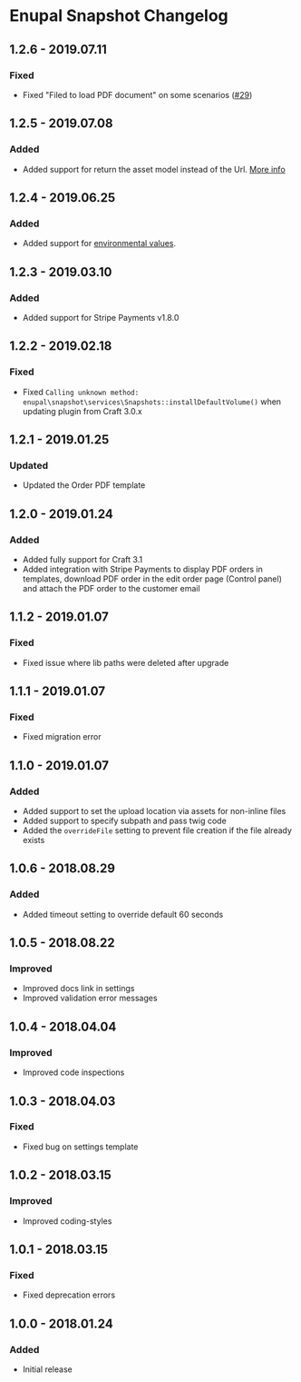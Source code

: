 # Enupal Snapshot Changelog

## 1.2.6 - 2019.07.11
### Fixed
- Fixed "Filed to load PDF document" on some scenarios ([#29])

[#29]: https://github.com/enupal/snapshot/issues/29

## 1.2.5 - 2019.07.08
### Added
- Added support for return the asset model instead of the Url. [More info](https://enupal.com/craft-plugins/enupal-snapshot/docs/advanced/return-asset-model)

## 1.2.4 - 2019.06.25
### Added
- Added support for [environmental values](https://docs.craftcms.com/v3/config/environments.html).

## 1.2.3 - 2019.03.10
### Added
- Added support for Stripe Payments v1.8.0

## 1.2.2 - 2019.02.18
### Fixed
- Fixed `Calling unknown method: enupal\snapshot\services\Snapshots::installDefaultVolume()` when updating plugin from Craft 3.0.x

## 1.2.1 - 2019.01.25
### Updated
- Updated the Order PDF template

## 1.2.0 - 2019.01.24
### Added
- Added fully support for Craft 3.1
- Added integration with Stripe Payments to display PDF orders in templates, download PDF order in the edit order page (Control panel) and attach the PDF order to the customer email

## 1.1.2 - 2019.01.07
### Fixed
- Fixed issue where lib paths were deleted after upgrade

## 1.1.1 - 2019.01.07
### Fixed
- Fixed migration error

## 1.1.0 - 2019.01.07
### Added
- Added support to set the upload location via assets for non-inline files
- Added support to specify subpath and pass twig code
- Added the `overrideFile` setting to prevent file creation if the file already exists

## 1.0.6 - 2018.08.29
### Added
- Added timeout setting to override default 60 seconds

## 1.0.5 - 2018.08.22
### Improved
- Improved docs link in settings
- Improved validation error messages

## 1.0.4 - 2018.04.04
### Improved
- Improved code inspections

## 1.0.3 - 2018.04.03
### Fixed
- Fixed bug on settings template

## 1.0.2 - 2018.03.15
### Improved
- Improved coding-styles

## 1.0.1 - 2018.03.15
### Fixed
- Fixed deprecation errors

## 1.0.0 - 2018.01.24
### Added
- Initial release
